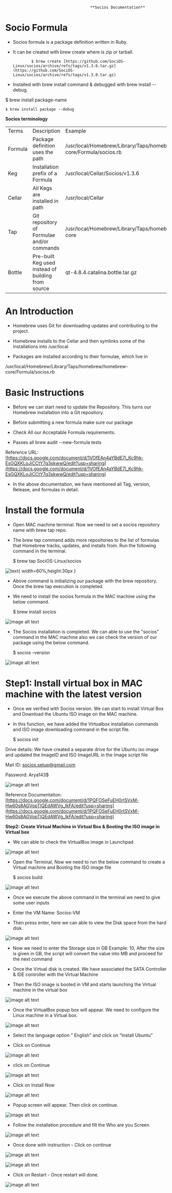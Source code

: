                        

                                         **Socios Documentation**

# **Socio Formula**

* Socios formula is a package definition written in Ruby.

* It can be created with brew create <URL> where <URL> is zip or tarball. 

              $ brew create [https://github.com/SociOS-Linux/socios/archive/refs/tags/v1.3.6.tar.gz](https://github.com/SociOS-Linux/socios/archive/refs/tags/v1.3.0.tar.gz)

* Installed with brew install <formula>command  & debugged with brew install --debug.

$ brew install package-name

	$ brew install package --debug

**Socios terminology**

<table>
  <tr>
    <td>Terms</td>
    <td>Description</td>
    <td> Example</td>
  </tr>
  <tr>
    <td>Formula</td>
    <td>Package definition uses the path </td>
    <td>/usr/local/Homebrew/Library/Taps/homebrew/homebrew-core/Formula/socios.rb</td>
  </tr>
  <tr>
    <td>Keg</td>
    <td>Installation prefix of a Formula</td>
    <td>/usr/local/Cellar/Socios/v1.3.6</td>
  </tr>
  <tr>
    <td>Cellar</td>
    <td>All Kegs are installed in path</td>
    <td>/usr/local/Cellar</td>
  </tr>
  <tr>
    <td>Tap</td>
    <td>Git repository of Formulae and/or commands</td>
    <td>/usr/local/Homebrew/Library/Taps/homebrew/homebrew-core</td>
  </tr>
  <tr>
    <td>Bottle</td>
    <td>Pre-built Keg used instead of building from source</td>
    <td>qt-4.8.4.catalina.bottle.tar.gz</td>
  </tr>
</table>


# **An Introduction**

* Homebrew uses Git for downloading updates and contributing to the project.

* Homebrew installs to the Cellar and then symlinks some of the installations into /usr/local 

* Packages are installed according to their formulae, which live in 

/usr/local/Homebrew/Library/Taps/homebrew/homebrew-core/Formula/socios.rb

# **Basic Instructions**

* Before we can start need to update the Repository. This turns our Homebrew installation into a Git repository.

* Before submitting a new formula make sure our package

* Check All our Acceptable Formula requirements.

* Passes all brew audit --new-formula <formula> tests

Reference URL:  [https://docs.google.com/document/d/1VOfEAn4aYBdE7l_Kc9hk-EsGQXKLoJiCCtY7q3skwwQ/edit?usp=sharing](https://docs.google.com/document/d/1VOfEAn4aYBdE7l_Kc9hk-EsGQXKLoJiCCtY7q3skwwQ/edit?usp=sharing)	

* In the above documentation, we have mentioned all Tag, version, Release, and formulas in detail.

# **Install the formula**

* Open MAC machine terminal. Now we need to set a socios repository name with brew tap repo.

* The brew tap command adds more repositories to the list of formulas that Homebrew tracks, updates, and installs from. Run the following command in the terminal.

	$ brew tap SociOS-Linux/socios

![text](image_0.png){ width=60%,height:30px }

* Above command is initializing our package with the brew repository. Once the brew tap execution is completed.

* We need to install the socios formula in the MAC machine using the below command.

	$ brew install socios

![image alt text](image_1.png)

* The Socios installation is completed. We can able to use the "socios" command in the MAC machine also we can check the version of our package using the below command.

	$ socios –version

![image alt text](image_2.png)

# **Step1:  Install virtual box in MAC machine with the latest version**

* Once we verified with Socios version. We can start to install Virtual Box and Download the Ubuntu ISO image on the MAC machine.

* In this function, we have added the Virtualbox installation commands and ISO image downloading command in the script file.

	$ socios init

Drive details: We have created a separate drive for the Ubuntu iso image and updated the ImageID and ISO ImageURL in the Image script file 

Mail ID:      socios.setup@gmail.com

Password: Arya143$

![image alt text](image_3.png)

Reference Documentation: [https://docs.google.com/document/d/1PQFOSeFuEH0rISVxM-Hw60s8AGVopTlQEdAWVg_IkFA/edit?usp=sharing](https://docs.google.com/document/d/1PQFOSeFuEH0rISVxM-Hw60s8AGVopTlQEdAWVg_IkFA/edit?usp=sharing)	

**Step2:  Create Virtual Machine in Virtual Box & Booting the ISO image in Virtual box**

* We can able to check the VirtualBox image in Launchpad

![image alt text](image_4.png)

* Open the Terminal, Now we need to run the below command to create a Virtual machine and Booting the ISO image file 

	$ socios build

![image alt text](image_5.png)

* Once we execute the above command in the terminal we need to give some user inputs

* Enter the VM Name: Socios-VM

* Then press enter, here we can able to view the Disk space from the hard disk.

![image alt text](image_6.png)

* Now we need to enter the Storage size in GB  Example: 10, After the size is given in GB, the script will convert the value into MB and proceed for the next command

* Once the Virtual disk is created. We have associated the SATA Controller & IDE controller with the Virtual Machine

* Then the ISO image is booted in VM and starts launching the Virtual machine in the virtual box

![image alt text](image_7.png)

* Once the VirtualBox popup box will appear. We need to configure the Linux machine in a Virtual box.

![image alt text](image_8.png)

* Select the language option " English" and click on “Install Ubuntu”

* Click on Continue 

![image alt text](image_9.png)

*  click on Continue

![image alt text](image_10.png)

* Click on Install Now

![image alt text](image_11.png)

* Popup screen will appear. Then click on continue.

![image alt text](image_12.png)

* Follow the installation procedure and fill the Who are you Screen.

![image alt text](image_13.png)

* Once done with instruction - Click on continue

![image alt text](image_14.png)

![image alt text](image_15.png)

* Click on Restart - Once restart will done.

![image alt text](image_16.png)

